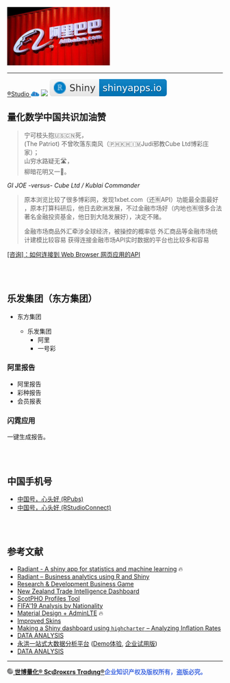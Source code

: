 <img src="figure/alibaba1.jpg" width="240"/>

---

[®Studio <img src='www/rstudiocloud-badge.png' width='20'>](https://rstudio.cloud) [![](https://camo.githubusercontent.com/31793dc629bedb9bba09ba68f2c14494fbd8891d2dafc23701797876e1277ef8/68747470733a2f2f696d672e736869656c64732e696f2f62616467652f636f6d6d756e6974792d7368696e792d626c75653f7374796c653d736f6369616c266c6f676f3d7273747564696f266c6f676f436f6c6f723d373541414442)](https://community.rstudio.com/new-topic?category=shiny&tags=shiny) [![](www/shiny-badge.svg)](https://www.shinyapps.io) 

## 量化数学中国共识加油赞

> 宁可枝头抱🇺🇸🇨🇳死，<br> (The Patriot)
不曾吹落东南风（🇵🇭🇰🇭🇮🇲Judi邪教Cube Ltd博彩庄家）；<br>
山穷水路疑无🛣，<br>
柳暗花明又一🌸。

*GI JOE -versus- Cube Ltd / Kublai Commander*

> 原本浏览比较了很多博彩网，发现1xbet.com（还🈶API）功能最全面最好 ，原本打算科研后，他日去欧洲发展，不过金融市场好（内地也🈶很多合法著名金融投资基金，他日到大陆发展好），决定不赌。
> 
> 金融市场商品外汇牵涉全球经济，被操控的概率低
外汇商品等金融市场统计建模比较容易
获得连接金融市场API实时数据的平台也比较多和容易

[[咨询]：如何连接到 Web Browser 网页应用的API](https://d.cosx.org/d/421872-web-browser-api/6)

<br><br>

## 乐发集团（东方集团）

- 东方集团

  - 乐发集团
    - 阿里
    - 一号彩
    
### 阿里报告

- 阿里报告
- 彩种报告
- 会员报表

### 闪霓应用

一键生成报告。

<br><br>

## 中国手机号

- [中国号，心头好 (RPubs)](https://rpubs.com/englianhu/845478)
- [中国号，心头好 (RStudioConnect)](https://beta.rstudioconnect.com/connect/#/apps/7dd0a6c7-defc-4c82-9c99-8788bb95d7b0/access)

<br><br>

## 参考文献

- [Radiant - A shiny app for statistics and machine learning](https://shiny.rstudio.com/gallery/radiant.html) 🔥
- [Radiant – Business analytics using R and Shiny](https://radiant-rstats.github.io/docs/install.html)
- [Research & Development Business Game](https://shiny.rstudio.com/gallery/rd-business-game.html)
- [New Zealand Trade Intelligence Dashboard](https://shiny.rstudio.com/gallery/nz-trade-dash.html)
- [ScotPHO Profiles Tool](https://shiny.rstudio.com/gallery/scotpho-profiles.html)
- [FIFA'19 Analysis by Nationality](https://demo.appsilon.com/apps/fifa19/#!/country)
- [Material Design + AdminLTE](https://ducthanhnguyen.github.io/MaterialAdminLTE/index3.html) 🔥
- [Improved Skins](https://rinterface.github.io/shinydashboardPlus/articles/more-skins.html)
- [Making a Shiny dashboard using `highcharter` – Analyzing Inflation Rates](https://datascienceplus.com/making-a-shiny-dashboard-using-highcharter-analyzing-inflation-rates)
- [DATA ANALYSIS](https://rpubs.com/Author_Nasila18/836843)
- [永洪一站式大数据分析平台](https://www.yonghongtech.com) ([Demo体验](http://public.yonghongtech.com/bi/?au_act=login&adminv=demo&passv=Yonghong123), [企业试用版](https://www.yonghongtech.com/al/zhuce/index.html?module=shiyong&column=))
- [DATA ANALYSIS](https://rpubs.com/Author_Nasila18/836843)

---

<span style='color:RoyalBlue'>**[<img src="figure/Scibrokes.png" width="14"/> 世博量化® Sςιβrοκεrs Trαdιηg®](http://www.scibrokes.com)企业知识产权及版权所有，盗版必究。**</span>
